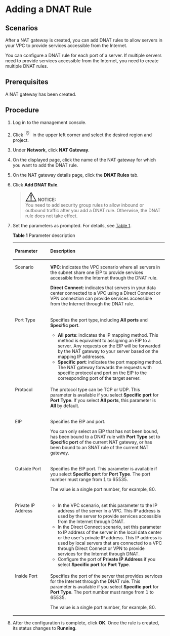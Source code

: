 # Adding a DNAT Rule<a name="en-us_topic_0127489530"></a>

## Scenarios<a name="en-us_topic_0127293986_section1272311025717"></a>

After a NAT gateway is created, you can add DNAT rules to allow servers in your VPC to provide services accessible from the Internet.

You can configure a DNAT rule for each port of a server. If multiple servers need to provide services accessible from the Internet, you need to create multiple DNAT rules.

## Prerequisites<a name="en-us_topic_0127293986_section36544171152448"></a>

A NAT gateway has been created.

## Procedure<a name="en-us_topic_0127293986_section61166376152513"></a>

1.  Log in to the management console.
2.  Click  ![](figures/icon-region.png)  in the upper left corner and select the desired region and project.
3.  Under  **Network**, click  **NAT Gateway**.
4.  On the displayed page, click the name of the NAT gateway for which you want to add the DNAT rule.
5.  On the NAT gateway details page, click the  **DNAT Rules**  tab.
6.  Click  **Add DNAT Rule**.

    >![](public_sys-resources/icon-notice.gif) **NOTICE:**   
    >You need to add security group rules to allow inbound or outbound traffic after you add a DNAT rule. Otherwise, the DNAT rule does not take effect.  

7.  Set the parameters as prompted. For details, see  [Table 1](#en-us_topic_0127293986_table30787259144637).

    **Table  1**  Parameter description

    <a name="en-us_topic_0127293986_table30787259144637"></a>
    <table><thead align="left"><tr id="en-us_topic_0127293986_row1287982144637"><th class="cellrowborder" valign="top" width="23.189999999999998%" id="mcps1.2.3.1.1"><p id="en-us_topic_0127293986_p66523784144637"><a name="en-us_topic_0127293986_p66523784144637"></a><a name="en-us_topic_0127293986_p66523784144637"></a><strong id="b9146819105510"><a name="b9146819105510"></a><a name="b9146819105510"></a>Parameter</strong></p>
    </th>
    <th class="cellrowborder" valign="top" width="76.81%" id="mcps1.2.3.1.2"><p id="en-us_topic_0127293986_p19717393144637"><a name="en-us_topic_0127293986_p19717393144637"></a><a name="en-us_topic_0127293986_p19717393144637"></a><strong id="b6509122011557"><a name="b6509122011557"></a><a name="b6509122011557"></a>Description</strong></p>
    </th>
    </tr>
    </thead>
    <tbody><tr id="en-us_topic_0127293986_row20452749101411"><td class="cellrowborder" valign="top" width="23.189999999999998%" headers="mcps1.2.3.1.1 "><p id="en-us_topic_0127293986_p930811171516"><a name="en-us_topic_0127293986_p930811171516"></a><a name="en-us_topic_0127293986_p930811171516"></a>Scenario</p>
    </td>
    <td class="cellrowborder" valign="top" width="76.81%" headers="mcps1.2.3.1.2 "><p id="en-us_topic_0127293986_p82551491578"><a name="en-us_topic_0127293986_p82551491578"></a><a name="en-us_topic_0127293986_p82551491578"></a><strong id="b1883613173385"><a name="b1883613173385"></a><a name="b1883613173385"></a>VPC</strong>: indicates the VPC scenario where all servers in the subnet share one EIP to provide services accessible from the Internet through the DNAT rule.</p>
    <p id="p191738561313"><a name="p191738561313"></a><a name="p191738561313"></a><strong id="b171121219135611"><a name="b171121219135611"></a><a name="b171121219135611"></a>Direct Connect</strong>: indicates that servers in your data center connected to a VPC using a Direct Connect or VPN connection can provide services accessible from the Internet through the DNAT rule.</p>
    </td>
    </tr>
    <tr id="en-us_topic_0127293986_row1895714384610"><td class="cellrowborder" valign="top" width="23.189999999999998%" headers="mcps1.2.3.1.1 "><p id="en-us_topic_0127293986_p11008481568"><a name="en-us_topic_0127293986_p11008481568"></a><a name="en-us_topic_0127293986_p11008481568"></a>Port Type</p>
    </td>
    <td class="cellrowborder" valign="top" width="76.81%" headers="mcps1.2.3.1.2 "><p id="en-us_topic_0127293986_p181028481868"><a name="en-us_topic_0127293986_p181028481868"></a><a name="en-us_topic_0127293986_p181028481868"></a>Specifies the port type, including <strong id="b1268910328141"><a name="b1268910328141"></a><a name="b1268910328141"></a>All ports</strong> and <strong id="b166919323147"><a name="b166919323147"></a><a name="b166919323147"></a>Specific port</strong>.</p>
    <a name="ul410617281189"></a><a name="ul410617281189"></a><ul id="ul410617281189"><li><strong id="b14883135318591"><a name="b14883135318591"></a><a name="b14883135318591"></a>All ports</strong>: indicates the IP mapping method. This method is equivalent to assigning an EIP to a server. Any requests on the EIP will be forwarded by the NAT gateway to your server based on the mapping IP addresses.</li><li><strong id="b28132101011"><a name="b28132101011"></a><a name="b28132101011"></a>Specific port</strong>: indicates the port mapping method. The NAT gateway forwards the requests with specific protocol and port on the EIP to the corresponding port of the target server.</li></ul>
    </td>
    </tr>
    <tr id="en-us_topic_0127293986_row13591056167"><td class="cellrowborder" valign="top" width="23.189999999999998%" headers="mcps1.2.3.1.1 "><p id="en-us_topic_0127293986_p42842275144637"><a name="en-us_topic_0127293986_p42842275144637"></a><a name="en-us_topic_0127293986_p42842275144637"></a>Protocol</p>
    </td>
    <td class="cellrowborder" valign="top" width="76.81%" headers="mcps1.2.3.1.2 "><p id="en-us_topic_0127293986_p1747101415356"><a name="en-us_topic_0127293986_p1747101415356"></a><a name="en-us_topic_0127293986_p1747101415356"></a>The protocol type can be TCP or UDP. This parameter is available if you select <strong id="b109348376481"><a name="b109348376481"></a><a name="b109348376481"></a>Specific port</strong> for <strong id="b14934123794815"><a name="b14934123794815"></a><a name="b14934123794815"></a>Port Type</strong>. If you select <strong id="b17935203774810"><a name="b17935203774810"></a><a name="b17935203774810"></a>All ports</strong>, this parameter is <strong id="b179351137164815"><a name="b179351137164815"></a><a name="b179351137164815"></a>All</strong> by default.</p>
    </td>
    </tr>
    <tr id="en-us_topic_0127293986_row43238809144637"><td class="cellrowborder" valign="top" width="23.189999999999998%" headers="mcps1.2.3.1.1 "><p id="en-us_topic_0127293986_p1448715913116"><a name="en-us_topic_0127293986_p1448715913116"></a><a name="en-us_topic_0127293986_p1448715913116"></a>EIP</p>
    <p id="en-us_topic_0127293986_p1901342115116"><a name="en-us_topic_0127293986_p1901342115116"></a><a name="en-us_topic_0127293986_p1901342115116"></a></p>
    </td>
    <td class="cellrowborder" valign="top" width="76.81%" headers="mcps1.2.3.1.2 "><p id="en-us_topic_0127293986_p480029104814"><a name="en-us_topic_0127293986_p480029104814"></a><a name="en-us_topic_0127293986_p480029104814"></a>Specifies the EIP and port.</p>
    <p id="en-us_topic_0127293981_p578114194614"><a name="en-us_topic_0127293981_p578114194614"></a><a name="en-us_topic_0127293981_p578114194614"></a>You can only select an EIP that has not been bound, has been bound to a DNAT rule with <strong id="b150710921210"><a name="b150710921210"></a><a name="b150710921210"></a>Port Type</strong> set to <strong id="b550711971218"><a name="b550711971218"></a><a name="b550711971218"></a>Specific port</strong> of the current NAT gateway, or has been bound to an SNAT rule of the current NAT gateway.</p>
    </td>
    </tr>
    <tr id="en-us_topic_0127293986_row189841183384"><td class="cellrowborder" valign="top" width="23.189999999999998%" headers="mcps1.2.3.1.1 "><p id="en-us_topic_0127293986_p89861618173810"><a name="en-us_topic_0127293986_p89861618173810"></a><a name="en-us_topic_0127293986_p89861618173810"></a>Outside Port</p>
    </td>
    <td class="cellrowborder" valign="top" width="76.81%" headers="mcps1.2.3.1.2 "><p id="p18986618153813"><a name="p18986618153813"></a><a name="p18986618153813"></a>Specifies the EIP port. This parameter is available if you select <strong id="b6624204065118"><a name="b6624204065118"></a><a name="b6624204065118"></a>Specific port</strong> for <strong id="b962517403514"><a name="b962517403514"></a><a name="b962517403514"></a>Port Type</strong>. The port number must range from 1 to 65535.</p>
    <p id="p1213391252"><a name="p1213391252"></a><a name="p1213391252"></a>The value is a single port number, for example, 80.</p>
    </td>
    </tr>
    <tr id="en-us_topic_0127293986_row35593477144637"><td class="cellrowborder" valign="top" width="23.189999999999998%" headers="mcps1.2.3.1.1 "><p id="en-us_topic_0127293986_p64499384144637"><a name="en-us_topic_0127293986_p64499384144637"></a><a name="en-us_topic_0127293986_p64499384144637"></a>Private IP Address</p>
    </td>
    <td class="cellrowborder" valign="top" width="76.81%" headers="mcps1.2.3.1.2 "><a name="ul6112191010186"></a><a name="ul6112191010186"></a><ul id="ul6112191010186"><li>In the VPC scenario, set this parameter to the IP address of the server in a VPC. This IP address is used by the server to provide services accessible from the Internet through DNAT.</li><li>In the Direct Connect scenario, set this parameter to IP address of the server in the local data center or the user's private IP address. This IP address is used by local servers that are connected to a VPC through Direct Connect or VPN to provide services for the Internet through DNAT.</li><li>Configure the port of <strong id="b842352706174822"><a name="b842352706174822"></a><a name="b842352706174822"></a>Private IP Address</strong> if you select <strong id="b2915537113914"><a name="b2915537113914"></a><a name="b2915537113914"></a>Specific port</strong> for <strong id="b119151372397"><a name="b119151372397"></a><a name="b119151372397"></a>Port Type</strong>.</li></ul>
    </td>
    </tr>
    <tr id="en-us_topic_0127293986_row1423724123219"><td class="cellrowborder" valign="top" width="23.189999999999998%" headers="mcps1.2.3.1.1 "><p id="en-us_topic_0127293986_p1323715410320"><a name="en-us_topic_0127293986_p1323715410320"></a><a name="en-us_topic_0127293986_p1323715410320"></a>Inside Port</p>
    </td>
    <td class="cellrowborder" valign="top" width="76.81%" headers="mcps1.2.3.1.2 "><p id="p4994201474513"><a name="p4994201474513"></a><a name="p4994201474513"></a>Specifies the port of the server that provides services for the Internet through the DNAT rule. This parameter is available if you select <strong id="b14358195925117"><a name="b14358195925117"></a><a name="b14358195925117"></a>Specific port</strong> for <strong id="b735935955110"><a name="b735935955110"></a><a name="b735935955110"></a>Port Type</strong>. The port number must range from 1 to 65535.</p>
    <p id="p22373473214"><a name="p22373473214"></a><a name="p22373473214"></a>The value is a single port number, for example, 80.</p>
    </td>
    </tr>
    </tbody>
    </table>

8.  After the configuration is complete, click  **OK**. Once the rule is created, its status changes to  **Running**.

